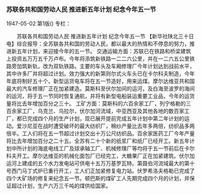 ### 苏联各共和国劳动人民  推进新五年计划  纪念今年五一节

1947-05-02
第1版()
专栏：

　　苏联各共和国劳动人民
     推进新五年计划  纪念今年五一节
    【新华社陕北三十日电】综合报导：全苏联各共和国的劳动人民，都以最大的热情和不停息的努力，推进新五年计划，来迎接今年的五一节。
    交通运输方面：苏联已在铁路和桥梁建筑上投资五万万五千万卢布。今年将添筑新铁路一二二六公里，并在一二六五公里铁路旁加筑新轨，改为双轨铁路。主要的车头及车厢修理厂今年计划达到战前水平，其中许多厂并将超过计划。效力强大的新第则尔式火车头已在卡尔科夫制造，今年年底将制好五十个。新型运货电车将在五一节造好，用来运煤。摩尔达维亚共和国最大的汽车修理厂正在加紧建造。莫斯科至伏尔加间的运河，及白海至波罗的海间的运河，将于五一节同时恢复通航，并将有新型电船装运重要工业品，今年的运货量将比去年增加百分之三十。
    工矿方面：莫斯科的六百余家工厂，列宁格勒的三百余家工厂，乌克兰、乌拉尔，伏尔加河流域，中亚西亚及其他各地的数百家工厂，都已完成四个月的生产计划，现已展开提前完成五年计划中第二年计划的运动。爱沙尼亚在战时遭受破坏的最大纺织厂，棉纱产量比去年多两倍，纺织品多两倍半。工人们将在五一节超过计划交出十万公尺纺织品。百余家医药工厂今年产量将比去年增加百分之二十五。全苏有二十个新的纸浆厂和纸厂已经开工。新五年计划中所计划的海底电线工厂及球承轴工厂、机械修理厂等均将于五一节前后在卡尔科夫开工。摩尔达维亚的机械化面包厂已经完工，大糖果厂正在加紧建筑。伏尔加运河上建成的五个水力发电站可供电十五万万基罗瓦特。第聂伯河流域最大的第十号西门马丁式炉已重行开工，工人们正加紧修复电力站。伏罗希洛夫格勒已完成了四个大矿场的修复来纪念五一节。顿巴斯的煤矿工人先期完成四个月的计划，并保证超过计划，生产六万三千吨的煤供给国家。
